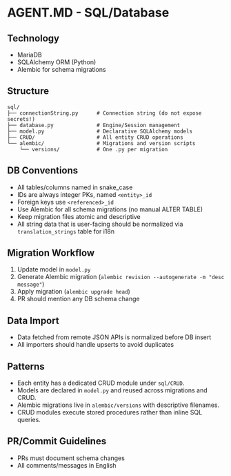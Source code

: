# AGENT.MD - SQL/Database

## Technology
- MariaDB
- SQLAlchemy ORM (Python)
- Alembic for schema migrations

## Structure
```
sql/
├── connectionString.py      # Connection string (do not expose secrets!)
├── database.py              # Engine/Session management
├── model.py                 # Declarative SQLAlchemy models
├── CRUD/                    # All entity CRUD operations
└── alembic/                 # Migrations and version scripts
    └── versions/            # One .py per migration
```

## DB Conventions
- All tables/columns named in snake_case
- IDs are always integer PKs, named `<entity>_id`
- Foreign keys use `<referenced>_id`
- Use Alembic for all schema migrations (no manual ALTER TABLE)
- Keep migration files atomic and descriptive
- All string data that is user-facing should be normalized via `translation_strings` table for i18n

## Migration Workflow
1. Update model in `model.py`
2. Generate Alembic migration (`alembic revision --autogenerate -m "desc message"`)
3. Apply migration (`alembic upgrade head`)
4. PR should mention any DB schema change

## Data Import
- Data fetched from remote JSON APIs is normalized before DB insert
- All importers should handle upserts to avoid duplicates

## Patterns
- Each entity has a dedicated CRUD module under `sql/CRUD`.
- Models are declared in `model.py` and reused across migrations and CRUD.
- Alembic migrations live in `alembic/versions` with descriptive filenames.
- CRUD modules execute stored procedures rather than inline SQL queries.

## PR/Commit Guidelines
- PRs must document schema changes
- All comments/messages in English
